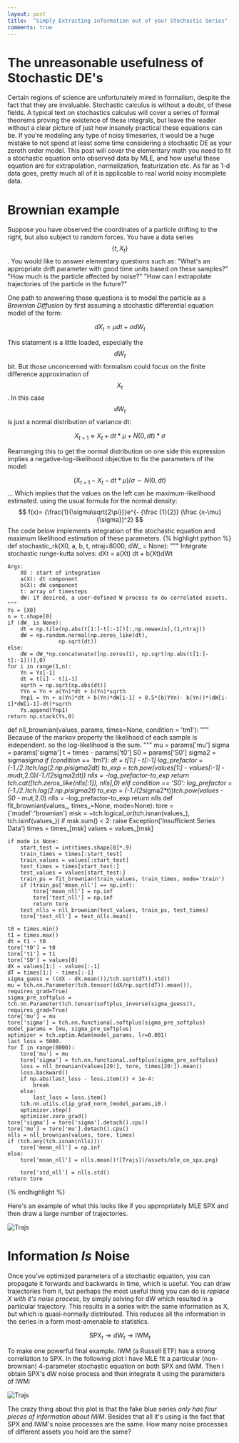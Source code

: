 ```yaml
---
layout: post
title:  "Simply Extracting information out of your Stochastic Series"
comments: true
---
```


# The unreasonable usefulness of Stochastic DE's

Certain regions of science are unfortunately mired in formalism, despite the fact that they are invaluable. Stochastic calculus is without a doubt, of these fields. A typical text on stochastics calculus will cover a series of formal theorems proving the existence of these integrals, but leave the reader without a clear picture of just how insanely practical these equations can be. If you're modeling any type of noisy timeseries, it would be a huge mistake to not spend at least some time considering a stochastic DE as your zeroth order model. This post will cover the elementary math you need to fit a stochastic equation onto observed data by MLE, and how useful these equation are for extrapolation, normalization, featurization etc. As far as 1-d data goes, pretty much all of it is applicable to real world noisy incomplete data.

# Brownian example
Suppose you have observed the coordinates of a particle drifting to the right, but also subject to random forces. You have a data series $$ \{t, X_t\} $$. You would like to answer elementary questions such as: "What's an appropriate drift parameter with good time units based on these samples?" "How much is the particle affected by noise?" "How can I extrapolate trajectories of the particle in the future?"

One path to answering those questions is to model the particle as a *Brownian Diffusion* by first assuming a stochastic differential equation model of the form:

$$ dX_t = \mu dt + \sigma dW_t $$

This statement is a little loaded, especially the $$dW_t$$ bit. But those unconcerned with formalism could focus on the finite difference approximation of $$X_t$$. In this case $$ dW_t $$ is just a normal distribution of variance dt:

$$X_{t+1} \approx X_t + dt*\mu + N(0,dt)*\sigma$$

Rearranging this to get the normal distribution on one side this expression implies a negative-log-likelihood objective to fix the parameters of the model:

$$ (X_{t+1}-X_t-dt*\mu)/\sigma \sim N(0,dt) $$ ...
Which implies that the values on the left can be maximum-likelihood estimated.
using the usual formula for the normal density:
$$ f(x)= {\frac{1}{\sigma\sqrt{2\pi}}}e^{- {\frac {1}{2}} (\frac {x-\mu}{\sigma})^2} $$
The code below implements integration of the stochastic equation and maximum likelihood estimation of these parameters.
{% highlight python %}
def stochastic_rk(X0, a, b, t, ntraj=8000, dW_ = None):
    """
    Integrate stochastic runge-kutta
    solves: dXt = a(Xt) dt + b(Xt)dWt

    Args:
        X0 : start of integration
        a(X): dt component
        b(X): dW component
        t: array of timesteps
        dW: if desired, a user-defined W process to do correlated assets.
    """
    Ys = [X0]
    n = t.shape[0]
    if (dW_ is None):
        dt = np.tile(np.abs(t[1:]-t[:-1])[:,np.newaxis],(1,ntraj))
        dW = np.random.normal(np.zeros_like(dt),
                    np.sqrt(dt))
    else:
        dW = dW_*np.concatenate([np.zeros(1), np.sqrt(np.abs(t[1:]-t[:-1]))],0)
    for i in range(1,n):
        Yn = Ys[-1]
        dt = t[i] - t[i-1]
        sqrth = np.sqrt(np.abs(dt))
        YYn = Yn + a(Yn)*dt + b(Yn)*sqrth
        Ynp1 = Yn + a(Yn)*dt + b(Yn)*dW[i-1] + 0.5*(b(YYn)- b(Yn))*(dW[i-1]*dW[i-1]-dt)*sqrth
        Ys.append(Ynp1)
    return np.stack(Ys,0)
def nll_brownian(values, params, times=None, condition = 'tm1'):
    """
    Because of the markov property the likelihood of each sample is independent.
    so the log-likelihood is the sum.
    """
    mu = params['mu']
    sigma = params['sigma']
    t = times - params['t0']
    S0 = params['S0']
    sigma2 = sigma*sigma
    if (condition == 'tm1'):
        dt = t[1:] - t[:-1]
        log_prefactor = (-1./2.)*tch.log(2.*np.pi*sigma2*dt)
        to_exp = tch.pow(values[1:] - values[:-1] - mu*dt,2.0)*(-1./(2*sigma2*dt))
        nlls = -log_prefactor-to_exp
        return tch.cat([tch.zeros_like(nlls[:1]), nlls],0)
    elif condition == 'S0':
        log_prefactor = (-1./2.)*tch.log(2.*np.pi*sigma2*t)
        to_exp = (-1./(2*sigma2*t))*tch.pow(values - S0 - mu*t,2.0)
        nlls = -log_prefactor-to_exp
        return nlls
def fit_brownian(values_, times_=None, mode=None):
    tore = {'model':'brownian'}
    msk = ~tch.logical_or(tch.isnan(values_), tch.isinf(values_))
    if msk.sum() < 2:
        raise Exception('Insufficient Series Data')
    times = times_[msk]
    values = values_[msk]

    if mode is None:
        start_test = int(times.shape[0]*.9)
        train_times = times[:start_test]
        train_values = values[:start_test]
        test_times = times[start_test:]
        test_values = values[start_test:]
        train_ps = fit_brownian(train_values, train_times, mode='train')
        if (train_ps['mean_nll'] == np.inf):
            tore['mean_nll'] = np.inf
            tore['test_nll'] = np.inf
            return tore
        test_nlls = nll_brownian(test_values, train_ps, test_times)
        tore['test_nll'] = test_nlls.mean()

    t0 = times.min()
    t1 = times.max()
    dt = t1 - t0
    tore['t0'] = t0
    tore['t1'] = t1
    tore['S0'] = values[0]
    dX = values[1:] - values[:-1]
    dT = times[1:] - times[:-1]
    sigma_guess = ((dX - dX.mean())/tch.sqrt(dT)).std()
    mu = tch.nn.Parameter(tch.tensor((dX/np.sqrt(dT)).mean()), requires_grad=True)
    sigma_pre_softplus = tch.nn.Parameter(tch.tensor(softplus_inverse(sigma_guess)), requires_grad=True)
    tore['mu'] = mu
    tore['sigma'] = tch.nn.functional.softplus(sigma_pre_softplus)
    model_params = [mu, sigma_pre_softplus]
    optimizer = tch.optim.Adam(model_params, lr=0.001)
    last_loss = 5000.
    for I in range(8000):
        tore['mu'] = mu
        tore['sigma'] = tch.nn.functional.softplus(sigma_pre_softplus)
        loss = nll_brownian(values[20:], tore, times[20:]).mean()
        loss.backward()
        if np.abs(last_loss - loss.item()) < 1e-4:
            break
        else:
            last_loss = loss.item()
        tch.nn.utils.clip_grad_norm_(model_params,10.)
        optimizer.step()
        optimizer.zero_grad()
    tore['sigma'] = tore['sigma'].detach().cpu()
    tore['mu'] = tore['mu'].detach().cpu()
    nlls = nll_brownian(values, tore, times)
    if (tch.any(tch.isnan(nlls))):
        tore['mean_nll'] = np.inf
    else:
        tore['mean_nll'] = nlls.mean()![Trajs](/assets/mle_on_spx.png)

        tore['std_nll'] = nlls.std()
    return tore
{% endhighlight %}

Here's an example of what this looks like if you appropriately MLE SPX and then draw a large number of trajectories.

![Trajs](/assets/mle_on_spx.png)

# Information _Is_ Noise

Once you've optimized parameters of a stochastic equation, you can propagate it forwards and backwards in time, which is useful. You can draw trajectories from it, but perhaps the most useful thing you can do is *replace X with it's noise process*, by simply solving for dW which resulted in a particular trajectory. This results in a series with the same information as X, but which is quasi-normally distributed. This reduces all the information in the series in a form most-amenable to statistics.

$$ \text{SPX}_t \rightarrow dW_t \rightarrow \text{IWM}_t$$

To make one powerful final example. IWM (a Russell ETF) has a strong correllation to SPX. In the following plot I have MLE fit a particular (non-brownian) 4-parameter stochastic equation on both SPX and IWM. Then I obtain SPX's dW noise process and then integrate it using the parameters of IWM:

![Trajs](/assets/fake_iwm.png)

The crazy thing about this plot is that the fake blue series _only has four pieces of information about IWM_. Besides that all it's using is the fact that SPX and IWM's noise processes are the same. How many noise processes of different assets you hold are the same?
